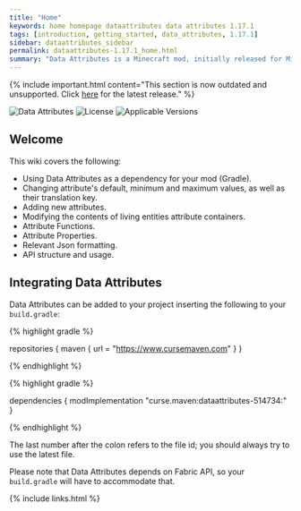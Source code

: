 ```yaml
---
title: "Home"
keywords: home homepage dataattributes data attributes 1.17.1
tags: [introduction, getting_started, data_attributes, 1.17.1]
sidebar: dataattributes_sidebar
permalink: dataattributes-1.17.1_home.html
summary: "Data Attributes is a Minecraft mod, initially released for Minecraft 1.17.1 using the Fabric ecosystem. The mod does two things: overhauls Minecraft's entity attribute system to be more dynamic and to include follow on attributes (something found in many other games); and exposes entity attributes to datapack manipulation - allowing servers/pack makers easy customisation of every aspect of the entity attribute system."
---
```


{% include important.html content="This section is now outdated and unsupported. Click [here](dataattributes-1.18.2_home) for the latest release." %}

<img src="https://github.com/CleverNucleus/Data-Attributes/blob/main/img/logo.png?raw=true" alt="Data Attributes" />

<img src="https://img.shields.io/github/license/CleverNucleus/Data-Attributes?style=flat-square&color=367DBB" alt="License" />
<img src="https://img.shields.io/badge/dynamic/json?color=EC1F52&label=Applicable Versions&prefix=%20&query=0.releases&url=https://raw.githubusercontent.com/CleverNucleus/Data-Attributes/main/versions.json&style=flat-square" alt="Applicable Versions" />

## Welcome

This wiki covers the following:

- Using Data Attributes as a dependency for your mod (Gradle).
- Changing attribute's default, minimum and maximum values, as well as their translation key.
- Adding new attributes.
- Modifying the contents of living entities attribute containers.
- Attribute Functions.
- Attribute Properties.
- Relevant Json formatting.
- API structure and usage.

## Integrating Data Attributes

Data Attributes can be added to your project inserting the following to your `build.gradle`:

{% highlight gradle %}

repositories {
    maven {
        url = "https://www.cursemaven.com"
    }
}

{% endhighlight %}

{% highlight gradle %}

dependencies {
    modImplementation "curse.maven:dataattributes-514734:<fileId>"
}

{% endhighlight %}

The last number after the colon refers to the file id; you should always try to use the latest file. 

Please note that Data Attributes depends on Fabric API, so your `build.gradle` will have to accommodate that.

{% include links.html %}
